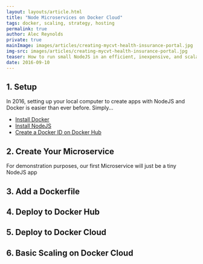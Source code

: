 ```yaml
---
layout: layouts/article.html
title: "Node Microservices on Docker Cloud"
tags: docker, scaling, strategy, hosting
permalink: true
author: Alec Reynolds
private: true
mainImage: images/articles/creating-mycvt-health-insurance-portal.jpg
img-src: images/articles/creating-mycvt-health-insurance-portal.jpg
teaser: How to run small NodeJS in an efficient, inexpensive, and scalable manner using Docker Cloud.
date: 2016-09-10
---
```


## 1. Setup

In 2016, setting up your local computer to create apps with NodeJS and Docker is easier than ever before. Simply...

- [Install Docker](https://www.docker.com/products/docker)
- [Install NodeJS](https://nodejs.org)
- [Create a Docker ID on Docker Hub](https://hub.docker.com)

## 2. Create Your Microservice

For demonstration purposes, our first Microservice will just be a tiny NodeJS app

## 3. Add a Dockerfile

## 4. Deploy to Docker Hub

## 5. Deploy to Docker Cloud

## 6. Basic Scaling on Docker Cloud